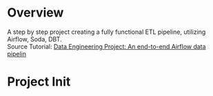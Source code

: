 Overview
========

A step by step project creating a fully functional ETL pipeline, utilizing Airflow, Soda, DBT.
<br>
Source Tutorial: [Data Engineering Project: An end-to-end Airflow data pipelin](https://www.youtube.com/watch?v=DzxtCxi4YaA)

Project Init
============